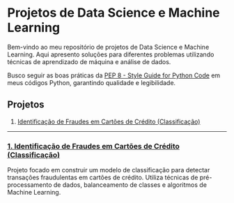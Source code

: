 # Projetos de Data Science e Machine Learning

Bem-vindo ao meu repositório de projetos de Data Science e Machine Learning. Aqui apresento soluções para diferentes problemas utilizando técnicas de aprendizado de máquina e análise de dados.

Busco seguir as boas práticas da [PEP 8 - Style Guide for Python Code](https://peps.python.org/pep-0008/) em meus códigos Python, garantindo qualidade e legibilidade.

## Projetos
1. [Identificação de Fraudes em Cartões de Crédito (Classificação)](classificacao-fraudes/identificando-fraudes-cartao.ipynb)

---

### [1. Identificação de Fraudes em Cartões de Crédito (Classificação)](classificacao-fraudes/identificando-fraudes-cartao.ipynb)
Projeto focado em construir um modelo de classificação para detectar transações fraudulentas em cartões de crédito. Utiliza técnicas de pré-processamento de dados, balanceamento de classes e algoritmos de Machine Learning.
